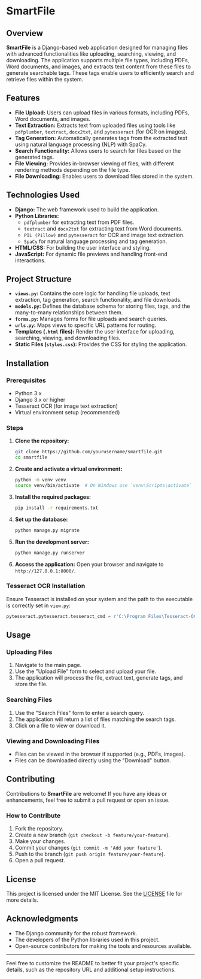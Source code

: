 # SmartFile

## Overview

**SmartFile** is a Django-based web application designed for managing files with advanced functionalities like uploading, searching, viewing, and downloading. The application supports multiple file types, including PDFs, Word documents, and images, and extracts text content from these files to generate searchable tags. These tags enable users to efficiently search and retrieve files within the system.

## Features

- **File Upload:** Users can upload files in various formats, including PDFs, Word documents, and images.
- **Text Extraction:** Extracts text from uploaded files using tools like `pdfplumber`, `textract`, `docx2txt`, and `pytesseract` (for OCR on images).
- **Tag Generation:** Automatically generates tags from the extracted text using natural language processing (NLP) with SpaCy.
- **Search Functionality:** Allows users to search for files based on the generated tags.
- **File Viewing:** Provides in-browser viewing of files, with different rendering methods depending on the file type.
- **File Downloading:** Enables users to download files stored in the system.

## Technologies Used

- **Django:** The web framework used to build the application.
- **Python Libraries:**
  - `pdfplumber` for extracting text from PDF files.
  - `textract` and `docx2txt` for extracting text from Word documents.
  - `PIL (Pillow)` and `pytesseract` for OCR and image text extraction.
  - `SpaCy` for natural language processing and tag generation.
- **HTML/CSS:** For building the user interface and styling.
- **JavaScript:** For dynamic file previews and handling front-end interactions.

## Project Structure

- **`views.py`:** Contains the core logic for handling file uploads, text extraction, tag generation, search functionality, and file downloads.
- **`models.py`:** Defines the database schema for storing files, tags, and the many-to-many relationships between them.
- **`forms.py`:** Manages forms for file uploads and search queries.
- **`urls.py`:** Maps views to specific URL patterns for routing.
- **Templates (`.html` files):** Render the user interface for uploading, searching, viewing, and downloading files.
- **Static Files (`styles.css`):** Provides the CSS for styling the application.

## Installation

### Prerequisites

- Python 3.x
- Django 3.x or higher
- Tesseract OCR (for image text extraction)
- Virtual environment setup (recommended)

### Steps

1. **Clone the repository:**
   ```bash
   git clone https://github.com/yourusername/smartfile.git
   cd smartfile
   ```

2. **Create and activate a virtual environment:**
   ```bash
   python -m venv venv
   source venv/bin/activate  # On Windows use `venv\Scripts\activate`
   ```

3. **Install the required packages:**
   ```bash
   pip install -r requirements.txt
   ```

4. **Set up the database:**
   ```bash
   python manage.py migrate
   ```

5. **Run the development server:**
   ```bash
   python manage.py runserver
   ```

6. **Access the application:**
   Open your browser and navigate to `http://127.0.0.1:8000/`.

### Tesseract OCR Installation

Ensure Tesseract is installed on your system and the path to the executable is correctly set in `view.py`:
```python
pytesseract.pytesseract.tesseract_cmd = r'C:\Program Files\Tesseract-OCR\tesseract.exe'  # Adjust this path as needed
```

## Usage

### Uploading Files
1. Navigate to the main page.
2. Use the "Upload File" form to select and upload your file.
3. The application will process the file, extract text, generate tags, and store the file.

### Searching Files
1. Use the "Search Files" form to enter a search query.
2. The application will return a list of files matching the search tags.
3. Click on a file to view or download it.

### Viewing and Downloading Files
- Files can be viewed in the browser if supported (e.g., PDFs, images).
- Files can be downloaded directly using the "Download" button.

## Contributing

Contributions to **SmartFile** are welcome! If you have any ideas or enhancements, feel free to submit a pull request or open an issue.

### How to Contribute

1. Fork the repository.
2. Create a new branch (`git checkout -b feature/your-feature`).
3. Make your changes.
4. Commit your changes (`git commit -m 'Add your feature'`).
5. Push to the branch (`git push origin feature/your-feature`).
6. Open a pull request.

## License

This project is licensed under the MIT License. See the [LICENSE](LICENSE) file for more details.

## Acknowledgments

- The Django community for the robust framework.
- The developers of the Python libraries used in this project.
- Open-source contributors for making the tools and resources available.

---

Feel free to customize the README to better fit your project's specific details, such as the repository URL and additional setup instructions.
